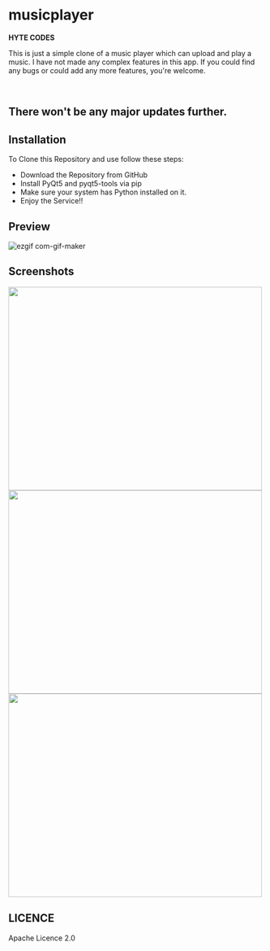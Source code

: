 # musicplayer
__HYTE CODES__ <br>
<p>This is just a simple clone of a music player which can upload and play a music. I have not made any complex features in this app.
If you could find any bugs or could add any more features, you're welcome.</p>
<br>
<h2>There won't be any major updates further.</h2>

## Installation
To Clone this Repository and use follow these steps:
- Download the Repository from GitHub
- Install PyQt5 and pyqt5-tools via pip
- Make sure your system has Python installed on it.
- Enjoy the Service!!
## Preview
![ezgif com-gif-maker](https://user-images.githubusercontent.com/54274314/117443266-8bf37000-af55-11eb-9820-56ac7597ef49.gif)

## Screenshots
<img src="https://user-images.githubusercontent.com/54274314/112717307-c5c26700-8f11-11eb-9dbd-7c38598a8e52.jpg" width="500" height="400"/>
<img src="https://user-images.githubusercontent.com/54274314/112717305-c3f8a380-8f11-11eb-9e39-ead9e09ffdba.jpg" width="500" height="400"/>
<img src="https://user-images.githubusercontent.com/54274314/112717306-c529d080-8f11-11eb-9524-97c01a4c22a9.jpg" width="500" height="400"/>

## LICENCE
Apache Licence 2.0
